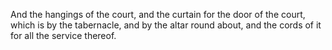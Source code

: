 And the hangings of the court, and the curtain for the door of the court, which is by the tabernacle, and by the altar round about, and the cords of it for all the service thereof.
